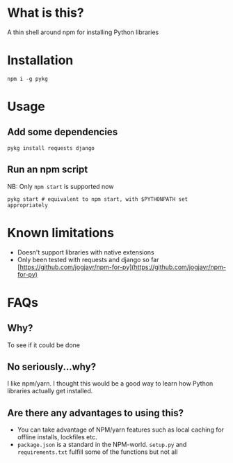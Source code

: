 # What is this?

A thin shell around npm for installing Python libraries


# Installation

    npm i -g pykg

# Usage

## Add some dependencies

    pykg install requests django

## Run an npm script

NB: Only `npm start` is supported now

    pykg start # equivalent to npm start, with $PYTHONPATH set appropriately


# Known limitations

* Doesn't support libraries with native extensions
* Only been tested with requests and django so far [https://github.com/jogjayr/npm-for-py](https://github.com/jogjayr/npm-for-py)


# FAQs

## Why?

To see if it could be done



## No seriously...why?

I like npm/yarn. I thought this would be a good way to learn how Python libraries actually get installed.



## Are there any advantages to using this?

* You can take advantage of NPM/yarn features such as local caching for offline installs, lockfiles etc.
* `package.json` is a standard in the NPM-world. `setup.py` and `requirements.txt` fulfill some of the functions but not all
